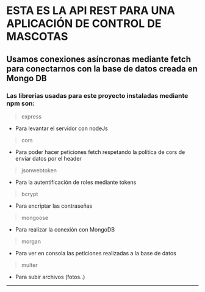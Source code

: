 # ESTA ES LA API REST PARA UNA APLICACIÓN DE CONTROL DE MASCOTAS

## Usamos conexiones asíncronas mediante fetch para conectarnos con la base de datos creada en Mongo DB

### Las librerías usadas para este proyecto instaladas mediante **npm** son:

>express
- Para levantar el servidor con nodeJs
>cors
- Para poder hacer peticiones fetch respetando la política de cors de enviar datos por el header
>jsonwebtoken
- Para la autentificación de roles mediante tokens
>bcrypt
- Para encriptar las contraseñas
>mongoose
- Para realizar la conexión con MongoDB
>morgan
- Para ver en consola las peticiones realizadas a la base de datos
>multer
- Para subir archivos (fotos..)

***
